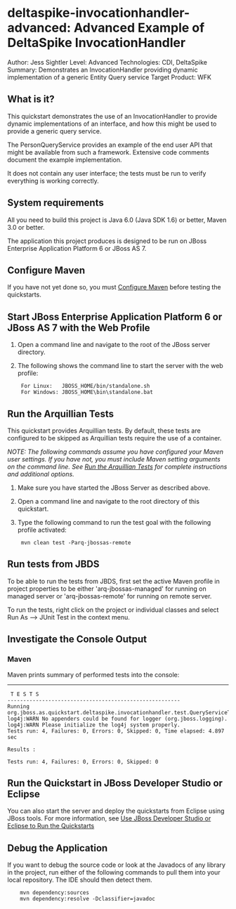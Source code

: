 deltaspike-invocationhandler-advanced: Advanced Example of DeltaSpike InvocationHandler
======================================================
Author: Jess Sightler
Level: Advanced
Technologies: CDI, DeltaSpike
Summary: Demonstrates an InvocationHandler providing dynamic implementation of a generic Entity Query service
Target Product: WFK

What is it?
-----------

This quickstart demonstrates the use of an InvocationHandler to provide dynamic implementations of an interface, and how this might be used to provide a generic query service.

The PersonQueryService provides an example of the end user API that might be available from such a framework. Extensive code comments document the example implementation.

It does not contain any user interface; the tests must be run to verify everything is working correctly.

System requirements
-------------------

All you need to build this project is Java 6.0 (Java SDK 1.6) or better, Maven 3.0 or better.

The application this project produces is designed to be run on JBoss Enterprise Application Platform 6 or JBoss AS 7.


Configure Maven
---------------

If you have not yet done so, you must [Configure Maven](../README.md#mavenconfiguration) before testing the quickstarts.

Start JBoss Enterprise Application Platform 6 or JBoss AS 7 with the Web Profile
-------------------------

1. Open a command line and navigate to the root of the JBoss server directory.
2. The following shows the command line to start the server with the web profile:

        For Linux:   JBOSS_HOME/bin/standalone.sh
        For Windows: JBOSS_HOME\bin\standalone.bat


Run the Arquillian Tests
-------------------------

This quickstart provides Arquillian tests. By default, these tests are configured to be skipped as Arquillian tests require the use of a container.

_NOTE: The following commands assume you have configured your Maven user settings. If you have not, you must include Maven setting arguments on the command line. See [Run the Arquillian Tests](../README.md#arquilliantests) for complete instructions and additional options._

1. Make sure you have started the JBoss Server as described above.
2. Open a command line and navigate to the root directory of this quickstart.
3. Type the following command to run the test goal with the following profile activated:

        mvn clean test -Parq-jbossas-remote


Run tests from JBDS
-----------------------

To be able to run the tests from JBDS, first set the active Maven profile in project properties to be either 'arq-jbossas-managed' for running on
managed server or 'arq-jbossas-remote' for running on remote server.

To run the tests, right click on the project or individual classes and select Run As --> JUnit Test in the context menu.


Investigate the Console Output
----------------------------


### Maven

Maven prints summary of performed tests into the console:

   -------------------------------------------------------
     T E S T S
    -------------------------------------------------------
    Running org.jboss.as.quickstart.deltaspike.invocationhandler.test.QueryServiceTest
    log4j:WARN No appenders could be found for logger (org.jboss.logging).
    log4j:WARN Please initialize the log4j system properly.
    Tests run: 4, Failures: 0, Errors: 0, Skipped: 0, Time elapsed: 4.897 sec

    Results :

    Tests run: 4, Failures: 0, Errors: 0, Skipped: 0




Run the Quickstart in JBoss Developer Studio or Eclipse
-------------------------------------
You can also start the server and deploy the quickstarts from Eclipse using JBoss tools. For more information, see [Use JBoss Developer Studio or Eclipse to Run the Quickstarts](../README.md#useeclipse)


Debug the Application
------------------------------------

If you want to debug the source code or look at the Javadocs of any library in the project, run either of the following commands to pull them into your local repository. The IDE should then detect them.

        mvn dependency:sources
        mvn dependency:resolve -Dclassifier=javadoc

